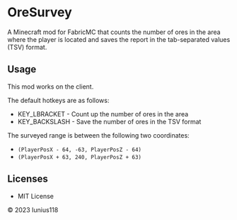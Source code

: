 # OreSurvey

A Minecraft mod for FabricMC that counts the number of ores in the area where the player is located and saves the report in the tab-separated values (TSV) format.

## Usage

This mod works on the client.

The default hotkeys are as follows:

- KEY_LBRACKET - Count up the number of ores in the area
- KEY_BACKSLASH - Save the number of ores in the TSV format

The surveyed range is between the following two coordinates:

- `(PlayerPosX - 64, -63, PlayerPosZ - 64)`
- `(PlayerPosX + 63, 240, PlayerPosZ + 63)`

## Licenses

- MIT License

&copy; 2023 Iunius118
